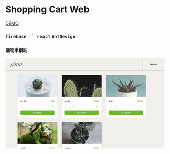 # Shopping Cart Web

 [DEMO](https://c107165108.github.io/shopping-cart-web/index.html)

### ` firebase `` react ` ` AntDesign `

### ` 購物車網站 `

<img src="https://raw.githubusercontent.com/C107165108/shopping-cart-web/master/pic/addcart.gif" width="800" alt="addcart"/>

